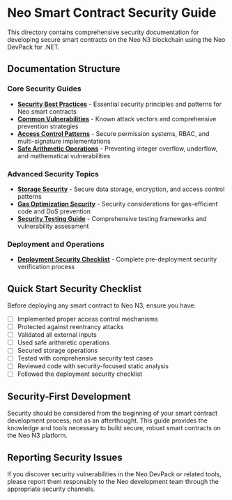 # Neo Smart Contract Security Guide

This directory contains comprehensive security documentation for developing secure smart contracts on the Neo N3 blockchain using the Neo DevPack for .NET.

## Documentation Structure

### Core Security Guides
- **[Security Best Practices](security-best-practices.md)** - Essential security principles and patterns for Neo smart contracts
- **[Common Vulnerabilities](common-vulnerabilities.md)** - Known attack vectors and comprehensive prevention strategies
- **[Access Control Patterns](access-control-patterns.md)** - Secure permission systems, RBAC, and multi-signature implementations
- **[Safe Arithmetic Operations](safe-arithmetic.md)** - Preventing integer overflow, underflow, and mathematical vulnerabilities

### Advanced Security Topics
- **[Storage Security](storage-security.md)** - Secure data storage, encryption, and access control patterns
- **[Gas Optimization Security](gas-security.md)** - Security considerations for gas-efficient code and DoS prevention
- **[Security Testing Guide](security-testing.md)** - Comprehensive testing frameworks and vulnerability assessment

### Deployment and Operations
- **[Deployment Security Checklist](deployment-checklist.md)** - Complete pre-deployment security verification process

## Quick Start Security Checklist

Before deploying any smart contract to Neo N3, ensure you have:

- [ ] Implemented proper access control mechanisms
- [ ] Protected against reentrancy attacks
- [ ] Validated all external inputs
- [ ] Used safe arithmetic operations
- [ ] Secured storage operations
- [ ] Tested with comprehensive security test cases
- [ ] Reviewed code with security-focused static analysis
- [ ] Followed the deployment security checklist

## Security-First Development

Security should be considered from the beginning of your smart contract development process, not as an afterthought. This guide provides the knowledge and tools necessary to build secure, robust smart contracts on the Neo N3 platform.

## Reporting Security Issues

If you discover security vulnerabilities in the Neo DevPack or related tools, please report them responsibly to the Neo development team through the appropriate security channels.